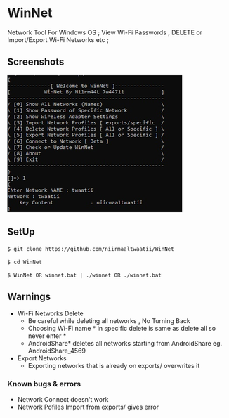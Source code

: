 # WinNet
Network Tool For Windows OS ; View Wi-Fi Passwords , DELETE or Import/Export Wi-Fi Networks etc ;

## Screenshots
![WinNet Tool ScreenShot](img/WinNet.jpg)

## SetUp
```
$ git clone https://github.com/niirmaaltwaatii/WinNet
```
```
$ cd WinNet
```
```
$ WinNet OR winnet.bat | ./winnet OR ./winnet.bat
```

## Warnings
* Wi-Fi Networks Delete
  - Be careful while deleting all networks , No Turning Back
  - Choosing Wi-Fi name * in specific delete is same as delete all so never enter *
  - AndroidShare* deletes all networks starting from AndroidShare eg. AndroidShare_4569
* Export Networks
  - Exporting networks that is already on exports/ overwrites it

### Known bugs & errors
* Network Connect doesn't work
* Network Pofiles Import from exports/ gives error
